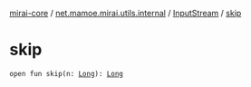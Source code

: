 [mirai-core](../../index.md) / [net.mamoe.mirai.utils.internal](../index.md) / [InputStream](index.md) / [skip](./skip.md)

# skip

`open fun skip(n: `[`Long`](https://kotlinlang.org/api/latest/jvm/stdlib/kotlin/-long/index.html)`): `[`Long`](https://kotlinlang.org/api/latest/jvm/stdlib/kotlin/-long/index.html)